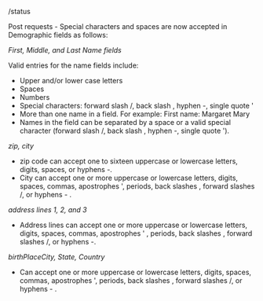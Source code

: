 /status

Post requests - Special characters and spaces are now accepted in Demographic fields as follows:

_First, Middle, and Last Name fields_

Valid entries for the name fields include:
* Upper and/or lower case letters
* Spaces
* Numbers
* Special characters: forward slash /, back slash \, hyphen -, single quote '
* More than one name in a field. For example: First name: Margaret Mary
* Names in the field can be separated by a space or a valid special character (forward slash /, back slash \, hyphen -, single quote ').
  
_zip, city_
* zip code can accept one to sixteen uppercase or lowercase letters, digits, spaces, or hyphens -.
* City can accept one or more uppercase or lowercase letters, digits, spaces, commas, apostrophes ', periods, back slashes \, forward slashes /, or hyphens - .

_address lines 1, 2, and 3_
* Address lines can accept one or more uppercase or lowercase letters, digits, spaces, commas, apostrophes ' , periods, back slashes \, forward slashes /, or hyphens -.

_birthPlaceCity, State, Country_
* Can accept one or more uppercase or lowercase letters, digits, spaces, commas, apostrophes ', periods, back slashes \, forward slashes /, or hyphens - .
